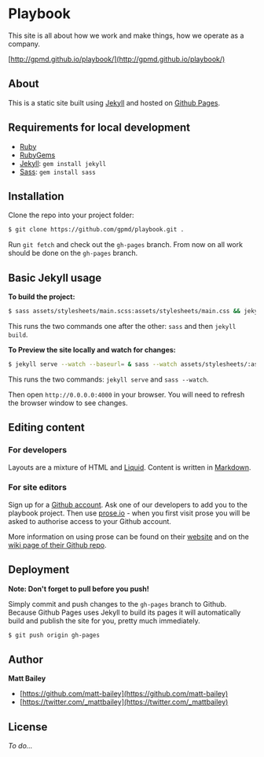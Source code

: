 # Playbook

This site is all about how we work and make things, how we operate as a company.

[http://gpmd.github.io/playbook/](http://gpmd.github.io/playbook/)

## About

This is a static site built using [Jekyll](http://jekyllrb.com/) and hosted on [Github Pages](http://pages.github.com/).

## Requirements for local development

* [Ruby](http://www.ruby-lang.org/en/downloads/)
* [RubyGems](http://rubygems.org/pages/download)
* [Jekyll](http://jekyllrb.com/): `gem install jekyll`
* [Sass](https://rubygems.org/gems/sass): `gem install sass`

## Installation

Clone the repo into your project folder:

```bash
$ git clone https://github.com/gpmd/playbook.git .
```

Run `git fetch` and check out the `gh-pages` branch. From now on all work should be done on the `gh-pages` branch.

## Basic Jekyll usage

**To build the project:**

```bash
$ sass assets/stylesheets/main.scss:assets/stylesheets/main.css && jekyll build
```

This runs the two commands one after the other: `sass` and then `jekyll build`.

**To Preview the site locally and watch for changes:**

```bash
$ jekyll serve --watch --baseurl= & sass --watch assets/stylesheets/:assets/stylesheets
```

This runs the two commands: `jekyll serve` and `sass --watch`.

Then open `http://0.0.0.0:4000` in your browser. You will need to refresh the browser window to see changes.

## Editing content

### For developers

Layouts are a mixture of HTML and [Liquid](http://wiki.shopify.com/Liquid). Content is written in [Markdown](http://daringfireball.net/projects/markdown/).

### For site editors

Sign up for a [Github account](https://github.com/). Ask one of our developers to add you to the playbook project. Then use [prose.io](http://prose.io/) - when you first visit prose you will be asked to authorise access to your Github account.

More information on using prose can be found on their [website](http://prose.io/#about) and on the [wiki page of their Github repo](http://prose.io/#about).

## Deployment

**Note: Don't forget to pull before you push!**

Simply commit and push changes to the `gh-pages` branch to Github. Because Github Pages uses Jekyll to build its pages it will automatically build and publish the site for you, pretty much immediately.

```bash
$ git push origin gh-pages
```

## Author

**Matt Bailey**

* [https://github.com/matt-bailey](https://github.com/matt-bailey)
* [https://twitter.com/_mattbailey](https://twitter.com/_mattbailey)

## License

*To do...*